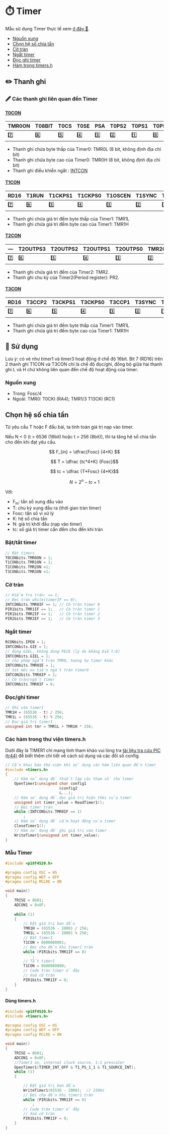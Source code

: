 # ⏱️ Timer

Mẫu sử dụng Timer thực tế xem [ở đây 📖](#-sử-dụng).

-   [Nguồn xung](#nguồn-xung)
-   [Chọn hệ số chia tần](#chọn-hệ-số-chia-tần)
-   [Cờ tràn](#cờ-tràn)
-   [Ngắt timer](#ngắt-timer)
-   [Đọc ghi timer](#đọcghi-timer)
-   [Hàm trong timers.h](#các-hàm-trong-thư-viện-timersh)

## ✏️ Thanh ghi

### 🖋️ Các thanh ghi liên quan đến Timer

#### [T0CON](#T0CON-1)

| TMR0ON | T08BIT | T0CS | T0SE | PSA | T0PS2 | T0PS1 | T0PS0 |
| ------ | ------ | ---- | ---- | --- | ----- | ----- | ----- |
| 7️⃣     | 6️⃣     | 5️⃣   | 4️⃣   | 3️⃣  | 2️⃣    | 1️⃣    | 0️⃣    |

-   Thanh ghi chứa byte thấp của Timer0: TMR0L (8 bit, không định địa chỉ bit)
-   Thanh ghi chứa byte cao của Timer0: TMR0H (8 bit, không định địa chỉ bit)
-   Thanh ghi điều khiển ngắt : [INTCON](1-Ngat.md##intcon)

#### [T1CON](#T1CON-1)

| RD16 | T1RUN | T1CKPS1 | T1CKPS0 | T1OSCEN | T1SYNC | TMR1CS | TMR1ON |
| ---- | ----- | ------- | ------- | ------- | ------ | ------ | ------ |
| 7️⃣   | 6️⃣    | 5️⃣      | 4️⃣      | 3️⃣      | 2️⃣     | 1️⃣     | 0️⃣     |

-   Thanh ghi chứa giá tri đếm byte thấp của Timer1: TMR1L
-   Thanh ghi chứa giá tri đếm byte cao của Timer1: TMR1H

#### [T2CON](#T2CON-1)

| —   | T2OUTPS3 | T2OUTPS2 | T2OUTPS1 | T2OUTPS0 | TMR2ON | T2CKPS1 | T2CKPS0 |
| --- | -------- | -------- | -------- | -------- | ------ | ------- | ------- |
| 7️⃣  | 6️⃣       | 5️⃣       | 4️⃣       | 3️⃣       | 2️⃣     | 1️⃣      | 0️⃣      |

-   Thanh ghi chứa giá tri đếm của Timer2: TMR2.
-   Thanh ghi chu kỳ của Timer2(Period register): PR2.

#### [T3CON](#T3CON-1)

| RD16 | T3CCP2 | T3CKPS1 | T3CKPS0 | T3CCP1 | T3SYNC | TMR3CS | TMR3ON |
| ---- | ------ | ------- | ------- | ------ | ------ | ------ | ------ |
| 7️⃣   | 6️⃣     | 5️⃣      | 4️⃣      | 3️⃣     | 2️⃣     | 1️⃣     | 0️⃣     |

-   Thanh ghi chứa giá tri đếm byte thấp của Timer1: TMR1L
-   Thanh ghi chứa giá tri đếm byte cao của Timer1: TMR1H

## 🚀 Sử dụng

Lưu ý: có vẻ như timer1 và timer3 hoạt động ở chế độ 16bit. Bit 7 (RD16) trên 2 thanh ghi T1CON và T3CON chỉ là chế độ đọc/ghi, đồng bộ giữa hai thanh ghi L và H chứ không liên quan đến chế độ hoạt động của timer.

### Nguồn xung

-   Trong: Fosc/4
-   Ngoài: TMR0: T0CKI (RA4); TMR1/3 T13CKI (RC1)

## Chọn hệ số chia tần

Từ yêu cầu T hoặc F đầu bài, ta tính toán giá trị nạp vào timer.

Nếu N < 0 (t > 6536 (16bit) hoặc t > 256 (8bit)), thì ta tăng hệ số chia tần cho đến khi đạt yêu cầu.

$$ F_{in} = \dfrac{Fosc} {4*K} $$

$$ T = \dfrac {tc*4*K} {Fosc}$$

$$ tc = \dfrac {T*Fosc} {4*K}$$

$$ N = 2^n - tc +1 $$

Với:

-   F<sub>in</sub>: tần số xung đầu vào
-   T: chu kỳ xung đầu ra (thời gian tràn timer)
-   Fosc: tần số vi xử lý
-   K: hệ số chia tần
-   N: giá trị khởi đầu (nạp vào timer)
-   tc: số giá trị timer cần đếm cho đến khi tràn

### Bật/tắt timer

```c
// Bật timers
T0CONbits.TMR0ON = 1;
T1CONbits.TMR1ON = 1;
T2CONbits.TMR2ON =1;
T3CONbits.TMR3ON =1;
```

### Cờ tràn

```c
// Kiểm tra tràn: == 1;
// Đợi tràn while(timerIF == 0);
INTCONbits.TMR0IF == 1; // Cờ tràn timer 0
PIR1bits.TMR1IF == 1;   // Cờ tràn timer 1
PIR1bits.TMR2IF == 1;   // Cờ tràn timer 2
PIR2bits.TMR3IF == 1;   // Cờ tràn timer 3
```

### Ngắt timer

```c
RCONbits.IPEN = 1;
INTCONbits.GIE = 1;
// dùng GIEL, không dùng PEIE (lý do không biết:D)
INTCONbits.GIEL = 1;
// cho phép ngắt tràn TMR0, tương tự timer khác
INTCONbits.TMR0IE = 1;
// Set mức ưu tiến ngắt tràn timer0
INTCON2bits.TMR0IP = 1;
// Cờ tràn/ngắt timer
INTCONbits.TMR0IF = 0;
```

### Đọc/ghi timer

```c
// Ghi vào timer1
TMR1H = (65536 - t) / 256;
TMR1L = (65536 - t) % 256;
// Đọc giá trị timer1
unsigned int tmr = TMR1L + TMR1H * 256;
```

### Các hàm trong thư viện timers.h

Dưới đây là TIMER1 chỉ mang tính tham khảo vui lòng tra [tài liệu tra cứu PIC (tr44)](0-Tai-lieu-tra-cuu-PIC.pdf) để biết thêm chi tiết về cách sử dụng và các đối số config.

```c
// Cần khai báo thư viện khi sử dụng các hàm liên quan đến timer
#include <timers.h>
{
    // Hàm sử dụng để thiết lập các tham số cho timer
    OpenTimer1(unsigned char config1
                        &config2
                        &...);
    // Hàm sử dụng để đọc giá trị hiện thời của timer
    unsigned int timer_value = ReadTimer1();
    // Đợi timer tràn
    while (INTCONbits.TMR0IF == 1)
        ;
    // Hàm sử dụng để cấm hoạt động của timer
    CloseTimer1();
    // Hàm sử dụng để ghi giá trị vào timer
    WriteTimer1(unsigned int timer_value);
}
```
### Mẫu Timer 

```c
#include <p18f4520.h>

#pragma config OSC = HS
#pragma config WDT = OFF
#pragma config MCLRE = ON

void main()
{
	TRISE = 0b01;
	ADCON1 = 0x0F;
	
	while (1)
	{
        // Đặt giá trị ban đầu
        TMR1H = (65536 - 2000) / 256;
        TMR1L = (65536 - 2000) % 256;
        // Bật timer1
	    T1CON = 0b00000001;
        // Đợi cho đến khi timer1 tràn
        while (PIR1bits.TMR1IF == 0)
            ;
        // Tắt timer1
	    T1CON = 0b00000000;
        // Code tràn timer ở đây
        // Xoá cờ tràn
        PIR1bits.TMR1IF = 0;
	}
}
```

#### Dùng timers.h

```c
#include <p18f4520.h>
#include <timers.h>

#pragma config OSC = HS
#pragma config WDT = OFF
#pragma config MCLRE = ON

void main()
{
	TRISE = 0b01;
	ADCON1 = 0x0F;
    //Timer1 on, internal clock source, 1:1 prescaler
	OpenTimer1(TIMER_INT_OFF & T1_PS_1_1 & T1_SOURCE_INT);
	while (1)
	{

        // Đặt giá trị ban đầu
        WriteTimer1(65536 - 2000);  // 250Hz
        // Đợi cho đến khi timer1 tràn
        while (PIR1bits.TMR1IF == 0)
            ;
        // Code tràn timer ở đây
        // Xoá cờ tràn
        PIR1bits.TMR1IF = 0;
	}
}
```
